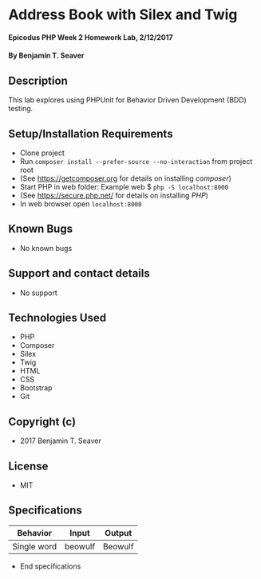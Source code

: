 # Address Book with Silex and Twig

#### Epicodus PHP Week 2 Homework Lab, 2/12/2017

#### By Benjamin T. Seaver

## Description

This lab explores using PHPUnit for Behavior Driven Development (BDD) testing.

## Setup/Installation Requirements
* Clone project
* Run `composer install --prefer-source --no-interaction` from project root
* (See https://getcomposer.org for details on installing _composer_)
* Start PHP in web folder: Example web $ `php -S localhost:8000`
* (See https://secure.php.net/ for details on installing _PHP_)
* In web browser open `localhost:8000`

## Known Bugs
* No known bugs

## Support and contact details
* No support

## Technologies Used
* PHP
* Composer
* Silex
* Twig
* HTML
* CSS
* Bootstrap
* Git

## Copyright (c)
* 2017 Benjamin T. Seaver

## License
* MIT

## Specifications

| Behavior                          | Input                      | Output                    |
|-----------------------------------|----------------------------|---------------------------|
|Single word                        | beowulf                    | Beowulf                   |

* End specifications
